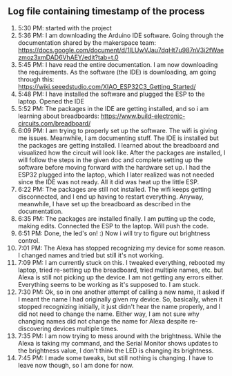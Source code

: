 ## Log file containing timestamp of the process

1. 5:30 PM: started with the project
2. 5:36 PM: I am downloading the Arduino IDE software. Going through the documentation shared by the makerspace team: https://docs.google.com/document/d/1ILUwVJau7dqHt7u987nV3i2fWaezmoz3xmDAD6VhAEY/edit?tab=t.0
3. 5:45 PM: I have read the entire documentation. I am now downloading the requirements. As the software (the IDE) is downloading, am going through this: https://wiki.seeedstudio.com/XIAO_ESP32C3_Getting_Started/
4. 5:48 PM: I have installed the software and plugged the ESP to the laptop. Opened the IDE
5. 5:52 PM: The packages in the IDE are getting installed, and so i am learning about breadboards: https://www.build-electronic-circuits.com/breadboard/
6. 6:09 PM: I am trying to properly set up the software. The wifi is giving me issues. Meanwhile, I am documenting stuff. The IDE is installed but the packages are getting installed. I learned about the breadboard and visualized how the circuit will look like. After the packages are installed, I will follow the steps in the given doc and complete setting up the software before moving forward with the hardware set up. I had the ESP32 plugged into the laptop, which I later realized was not needed since the IDE was not ready. All it did was heat up the little ESP.
7. 6:22 PM: The packages are still not installed. The wifi keeps getting disconnected, and I end up having to restart everything. Anyway, meanwhile, I have set up the breadboard as described in the documentation.
8. 6:35 PM: The packages are installed finally. I am putting up the code, making edits. Connected the ESP to the laptop. Will push the code.
9. 6:51 PM: Done, the led's on! :) Now i will try to figure out brightness control.
10. 7:01 PM: The Alexa has stopped recognizing my device for some reason. I changed names and tried but still it's not working.
11. 7:09 PM: I am currently stuck on this. I tweaked everything, rebooted my laptop, tried re-setting up the breadboard, tried multiple names, etc. but Alexa is still not picking up the device. I am not getting any errors either. Everything seems to be working as it's supposed to. I am stuck.
12. 7:30 PM: Ok, so in one another attempt of calling a new name, it asked if I meant the name I had originally given my device. So, basically, when it stopped recognizing initially, it just didn't hear the name properly, and I did not need to change the name. Either way, I am not sure why changing names did not change the name for Alexa despite re-discovering devices multiple times.
13. 7:35 PM: I am now trying to mess around with the brightness. While the Alexa is taking my command, and the Serial Monitor shows updates to the brightness value, I don't think the LED is changing its brightness.
14. 7:45 PM: I made some tweaks, but still nothing is changing. I have to leave now though, so I am done for now.

